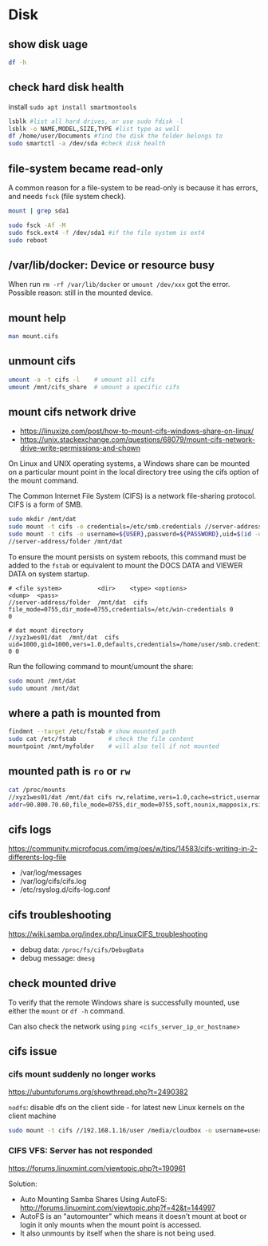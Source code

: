 # Disk

## show disk uage
```sh
df -h
```

## check hard disk health
install `sudo apt install smartmontools`
```sh
lsblk #list all hard drives, or use sudo fdisk -l
lsblk -o NAME,MODEL,SIZE,TYPE #list type as well
df /home/user/Documents #find the disk the folder belongs to
sudo smartctl -a /dev/sda #check disk health
```

## file-system became read-only
A common reason for a file-system to be read-only is because it has errors, and needs `fsck` (file system check).
```sh
mount | grep sda1

sudo fsck -Af -M
sudo fsck.ext4 -f /dev/sda1 #if the file system is ext4
sudo reboot
```

## /var/lib/docker: Device or resource busy
When run `rm -rf /var/lib/docker` or `umount /dev/xxx` got the error.
Possible reason: still in the mounted device.

## mount help
```sh
man mount.cifs
```

## unmount cifs
```sh
umount -a -t cifs -l    # umount all cifs
umount /mnt/cifs_share  # umount a specific cifs
```

## mount cifs network drive
- https://linuxize.com/post/how-to-mount-cifs-windows-share-on-linux/
- https://unix.stackexchange.com/questions/68079/mount-cifs-network-drive-write-permissions-and-chown

On Linux and UNIX operating systems, a Windows share can be mounted on a particular mount point 
in the local directory tree using the cifs option of the mount command.

The Common Internet File System (CIFS) is a network file-sharing protocol. CIFS is a form of SMB.
```sh
sudo mkdir /mnt/dat
sudo mount -t cifs -o credentials=/etc/smb.credentials //server-address/folder /mnt/dat
sudo mount -t cifs -o username=${USER},password=${PASSWORD},uid=$(id -u),gid=$(id -g)
//server-address/folder /mnt/dat
```

To ensure the mount persists on system reboots, this command must be added to 
the `fstab` or equivalent to mount the DOCS DATA and VIEWER DATA on system startup.
```
# <file system>          <dir>    <type> <options>                                                   <dump>  <pass>
//server-address/folder  /mnt/dat  cifs  file_mode=0755,dir_mode=0755,credentials=/etc/win-credentials 0       0

# dat mount directory
//xyz1wes01/dat  /mnt/dat  cifs  uid=1000,gid=1000,vers=1.0,defaults,credentials=/home/user/smb.credentials 0 0
```
Run the following command to mount/umount the share:
```sh
sudo mount /mnt/dat
sudo umount /mnt/dat
```

## where a path is mounted from
```sh
findmnt --target /etc/fstab # show mounted path
sudo cat /etc/fstab         # check the file content
mountpoint /mnt/myfolder    # will also tell if not mounted
```

## mounted path is `ro` or `rw`
```sh
cat /proc/mounts
//xyz1wes01/dat /mnt/dat cifs rw,relatime,vers=1.0,cache=strict,username=usr,domain=,uid=1000,forceuid,gid=1000,forcegid,
addr=90.800.70.60,file_mode=0755,dir_mode=0755,soft,nounix,mapposix,rsize=61440,wsize=65536,echo_interval=60,actimeo=1 0 0
```

## cifs logs
https://community.microfocus.com/img/oes/w/tips/14583/cifs-writing-in-2-differents-log-file
- /var/log/messages
- /var/log/cifs/cifs.log
- /etc/rsyslog.d/cifs-log.conf

## cifs troubleshooting
https://wiki.samba.org/index.php/LinuxCIFS_troubleshooting
- debug data: `/proc/fs/cifs/DebugData`
- debug message: `dmesg`

## check mounted drive
To verify that the remote Windows share is successfully mounted, use either the `mount` or `df -h` command.

Can also check the network using `ping <cifs_server_ip_or_hostname>`

## cifs issue
### cifs mount suddenly no longer works
https://ubuntuforums.org/showthread.php?t=2490382

`nodfs`: disable dfs on the client side - for latest new Linux kernels on the client machine
```sh
sudo mount -t cifs //192.168.1.16/user /media/cloudbox -o username=user,password=xxx,vers=1.0,nodfs
```

### CIFS VFS: Server has not responded
https://forums.linuxmint.com/viewtopic.php?t=190961

Solution: 
- Auto Mounting Samba Shares Using AutoFS: http://forums.linuxmint.com/viewtopic.php?f=42&t=144997
- AutoFS is an "automounter" which means it doesn't mount at boot or login it only mounts when the mount point is accessed.
- It also unmounts by itself when the share is not being used.
